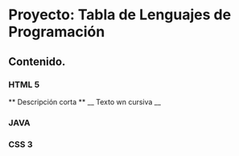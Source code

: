 # Proyecto: Tabla de Lenguajes de Programación
## Contenido.
### HTML 5
** Descripción corta **
__ Texto wn cursiva __
### JAVA
### CSS 3
